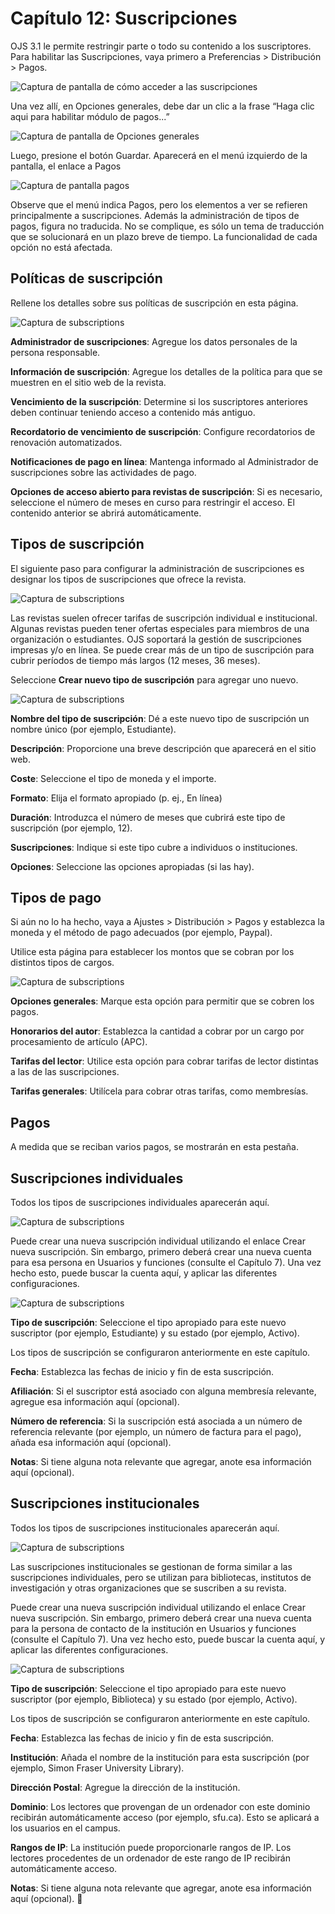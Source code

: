 # Capítulo 12: Suscripciones
OJS 3.1 le permite restringir parte o todo su contenido a los suscriptores. Para habilitar las Suscripciones, vaya primero a Preferencias > Distribución > Pagos.

![Captura de pantalla de cómo acceder a las suscripciones](./assets/image200.png)

Una vez allí, en Opciones generales, debe dar un clic a la frase “Haga clic aqui para habilitar módulo de pagos...”

![Captura de pantalla de Opciones generales](./assets/image15.png)

Luego, presione el botón Guardar. Aparecerá en el menú izquierdo de la pantalla, el enlace a Pagos

![Captura de pantalla pagos](./assets/image207.png)

Observe que el menú indica Pagos, pero los elementos a ver se refieren principalmente a suscripciones. Además la administración de tipos de pagos, figura no traducida. No se complique, es sólo un tema de traducción que se solucionará en un plazo breve de tiempo. La funcionalidad de cada opción no está afectada.

## Políticas de suscripción
Rellene los detalles sobre sus políticas de suscripción en esta página.

![Captura de subscriptions](./assets/image65.png)

**Administrador de suscripciones**: Agregue los datos personales de la persona responsable.

**Información de suscripción**: Agregue los detalles de la política para que se muestren en el sitio web de la revista.

**Vencimiento de la suscripción**: Determine si los suscriptores anteriores deben continuar teniendo acceso a contenido más antiguo.

**Recordatorio de vencimiento de suscripción**: Configure recordatorios de renovación automatizados.

**Notificaciones de pago en línea**: Mantenga informado al Administrador de suscripciones sobre las actividades de pago.

**Opciones de acceso abierto para revistas de suscripción**: Si es necesario, seleccione el número de meses en curso para restringir el acceso. El contenido anterior se abrirá automáticamente.

## Tipos de suscripción
El siguiente paso para configurar la administración de suscripciones es designar los tipos de suscripciones que ofrece la revista.

![Captura de subscriptions](./assets/image48.png)

Las revistas suelen ofrecer tarifas de suscripción individual e institucional. Algunas revistas pueden tener ofertas especiales para miembros de una organización o estudiantes. OJS soportará la gestión de suscripciones impresas y/o en línea. Se puede crear más de un tipo de suscripción para cubrir períodos de tiempo más largos (12 meses, 36 meses).

Seleccione **Crear nuevo tipo de suscripción** para agregar uno nuevo.

![Captura de subscriptions](./assets/image39.png)

**Nombre del tipo de suscripción**: Dé a este nuevo tipo de suscripción un nombre único (por ejemplo, Estudiante).

**Descripción**: Proporcione una breve descripción que aparecerá en el sitio web.

**Coste**: Seleccione el tipo de moneda y el importe.

**Formato**: Elija el formato apropiado (p. ej., En línea)

**Duración**: Introduzca el número de meses que cubrirá este tipo de suscripción (por ejemplo, 12).

**Suscripciones**: Indique si este tipo cubre a individuos o instituciones.

**Opciones**: Seleccione las opciones apropiadas (si las hay).

## Tipos de pago
Si aún no lo ha hecho, vaya a Ajustes > Distribución > Pagos y establezca la moneda y el método de pago adecuados (por ejemplo, Paypal).

Utilice esta página para establecer los montos que se cobran por los distintos tipos de cargos.

![Captura de subscriptions](./assets/image18.png)

**Opciones generales**: Marque esta opción para permitir que se cobren los pagos.

**Honorarios del autor**: Establezca la cantidad a cobrar por un cargo por procesamiento de artículo (APC).

**Tarifas del lector**: Utilice esta opción para cobrar tarifas de lector distintas a las de las suscripciones.

**Tarifas generales**: Utilícela para cobrar otras tarifas, como membresías.

## Pagos
A medida que se reciban varios pagos, se mostrarán en esta pestaña.

## Suscripciones individuales
Todos los tipos de suscripciones individuales aparecerán aquí.

![Captura de subscriptions](./assets/image132.png)

Puede crear una nueva suscripción individual utilizando el enlace Crear nueva suscripción. Sin embargo, primero deberá crear una nueva cuenta para esa persona en Usuarios y funciones (consulte el Capítulo 7). Una vez hecho esto, puede buscar la cuenta aquí, y aplicar las diferentes configuraciones.

![Captura de subscriptions](./assets/image27.png)

**Tipo de suscripción**: Seleccione el tipo apropiado para este nuevo suscriptor (por ejemplo, Estudiante) y su estado (por ejemplo, Activo).

Los tipos de suscripción se configuraron anteriormente en este capítulo.

**Fecha**: Establezca las fechas de inicio y fin de esta suscripción.

**Afiliación**: Si el suscriptor está asociado con alguna membresía relevante, agregue esa información aquí (opcional).

**Número de referencia**: Si la suscripción está asociada a un número de referencia relevante (por ejemplo, un número de factura para el pago), añada esa información aquí (opcional).

**Notas**: Si tiene alguna nota relevante que agregar, anote esa información aquí (opcional).

## Suscripciones institucionales
Todos los tipos de suscripciones institucionales aparecerán aquí.

![Captura de subscriptions](./assets/image183.png)

Las suscripciones institucionales se gestionan de forma similar a las suscripciones individuales, pero se utilizan para bibliotecas, institutos de investigación y otras organizaciones que se suscriben a su revista.

Puede crear una nueva suscripción individual utilizando el enlace Crear nueva suscripción. Sin embargo, primero deberá crear una nueva cuenta para la persona de contacto de la institución en Usuarios y funciones (consulte el Capítulo 7). Una vez hecho esto, puede buscar la cuenta aquí, y aplicar las diferentes configuraciones.

![Captura de subscriptions](./assets/image192.png)

**Tipo de suscripción**: Seleccione el tipo apropiado para este nuevo suscriptor (por ejemplo, Biblioteca) y su estado (por ejemplo, Activo).

Los tipos de suscripción se configuraron anteriormente en este capítulo.

**Fecha**: Establezca las fechas de inicio y fin de esta suscripción.

**Institución**: Añada el nombre de la institución para esta suscripción (por ejemplo, Simon Fraser University Library).

**Dirección Postal**: Agregue la dirección de la institución.

**Dominio**: Los lectores que provengan de un ordenador con este dominio recibirán automáticamente acceso (por ejemplo, sfu.ca). Esto se aplicará a los usuarios en el campus.

**Rangos de IP**: La institución puede proporcionarle rangos de IP. Los lectores procedentes de un ordenador de este rango de IP recibirán automáticamente acceso.

**Notas**: Si tiene alguna nota relevante que agregar, anote esa información aquí (opcional).

